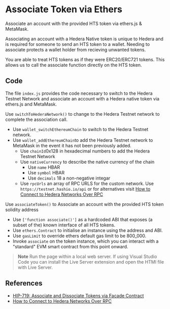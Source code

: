 # Associate Token via Ethers

Associate an account with the provided HTS token via ethers.js & MetaMask.


Associating an account with a Hedera Native token is unique to Hedera and is required for someone to send an HTS token to a wallet. Needing to associate protects a wallet holder from recieving unwanted tokens.

You are able to treat HTS tokens as if they were ERC20/ERC721 tokens. This allows us to call the associate function directly on the HTS token.

## Code
The file `index.js` provides the code necessary to switch to the Hedera Testnet Network and associate an account with a Hedera native token via ethers.js and MetaMask. 

Use `switchToHederaNetwork()` to change to the Hedera Testnet network to complete the association call.
- Use `wallet_switchEthereumChain` to switch to the Hedera Testnet network.
- Use `wallet_addEthereumChain`to add the Hedera Testnet network to MetaMask in the event it has not been previously added.
  - Use `chainId`0x128 in hexadecimal numbers to add the Hedera Testnet Network
  - Use `nativeCurrency` to describe the native currency of the chain
    - Use `name` HBAR
    - Use `symbol` HBAR
    - Use `decimals` 18 a non-negative integar 
  - Use `rpcUrls` an array of RPC URLS for the custom network. Use `https://testnet.hashio.io/api` or for alternatives visit [How to Connect to Hedera Networks Over RPC](https://docs.hedera.com/hedera/tutorials/more-tutorials/json-rpc-connections)

Use `associateToken()` to Associate an account with the provided HTS token solidity address
- Use `['function associate()']` as a hardcoded ABI that exposes (a subset of the) known interface of all HTS tokens.
- Use `ethers.Contract` to initialise an instance using the address and ABI.
- Use `gasLimit` to override ethers default gas limit to be 800_000.
- Invoke `associate` on the token instance, which you can interact with a "standard" EVM smart contract from this point onward.

> **Note**
> Run the page within a local web server. If using Visual Studio Code you can install the Live Server extension and open the HTMl file with Live Server.


## References

- [HIP-719: Associate and Dissociate Tokens via Facade Contract](https://hips.hedera.com/hip/hip-719)
- [How to Connect to Hedera Networks Over RPC](https://docs.hedera.com/hedera/tutorials/more-tutorials/json-rpc-connections)